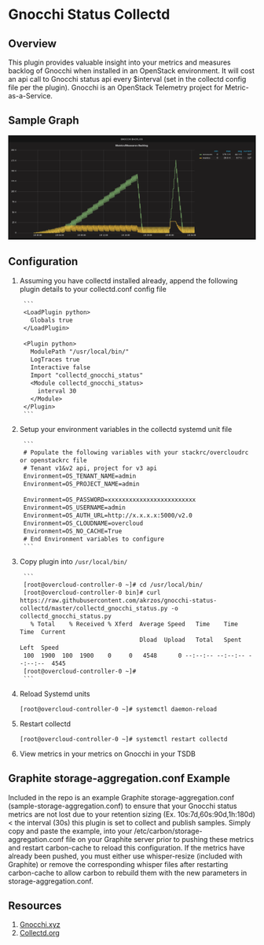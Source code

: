Gnocchi Status Collectd
=======================

## Overview

This plugin provides valuable insight into your metrics and measures backlog of Gnocchi when installed in an OpenStack environment.  It will cost an api call to Gnocchi status api every $interval (set in the collectd config file per the plugin). Gnocchi is an OpenStack Telemetry project for Metric-as-a-Service.

## Sample Graph

![Graph](sample-gnocchi-status-collectd.png "Sample")

## Configuration

1. Assuming you have collectd installed already, append the following plugin details to your collectd.conf config file

        ```
        <LoadPlugin python>
          Globals true
        </LoadPlugin>

        <Plugin python>
          ModulePath "/usr/local/bin/"
          LogTraces true
          Interactive false
          Import "collectd_gnocchi_status"
          <Module collectd_gnocchi_status>
            interval 30
          </Module>
        </Plugin>
        ```
2. Setup your environment variables in the collectd systemd unit file

        ```
        # Populate the following variables with your stackrc/overcloudrc or openstackrc file
        # Tenant v1&v2 api, project for v3 api
        Environment=OS_TENANT_NAME=admin
        Environment=OS_PROJECT_NAME=admin

        Environment=OS_PASSWORD=xxxxxxxxxxxxxxxxxxxxxxxxx
        Environment=OS_USERNAME=admin
        Environment=OS_AUTH_URL=http://x.x.x.x:5000/v2.0
        Environment=OS_CLOUDNAME=overcloud
        Environment=OS_NO_CACHE=True
        # End Environment variables to configure
        ```
3. Copy plugin into `/usr/local/bin/`

        ```
        [root@overcloud-controller-0 ~]# cd /usr/local/bin/
        [root@overcloud-controller-0 bin]# curl https://raw.githubusercontent.com/akrzos/gnocchi-status-collectd/master/collectd_gnocchi_status.py -o collectd_gnocchi_status.py
          % Total    % Received % Xferd  Average Speed   Time    Time     Time  Current
                                         Dload  Upload   Total   Spent    Left  Speed
        100  1900  100  1900    0     0   4548      0 --:--:-- --:--:-- --:--:--  4545
        [root@overcloud-controller-0 ~]#
        ```
4. Reload Systemd units

    ```
    [root@overcloud-controller-0 ~]# systemctl daemon-reload
    ```
5. Restart collectd

    ```
    [root@overcloud-controller-0 ~]# systemctl restart collectd
    ```
6. View metrics in your metrics on Gnocchi in your TSDB

## Graphite storage-aggregation.conf Example

Included in the repo is an example Graphite storage-aggregation.conf (sample-storage-aggregation.conf) to ensure that your Gnocchi status metrics are not lost due to your retention sizing (Ex. 10s:7d,60s:90d,1h:180d) < the interval (30s) this plugin is set to collect and publish samples.  Simply copy and paste the example, into your /etc/carbon/storage-aggregation.conf file on your Graphite server prior to pushing these metrics and restart carbon-cache to reload this configuration.  If the metrics have already been pushed, you must either use whisper-resize (included with Graphite) or remove the corresponding whisper files after restarting carbon-cache to allow carbon to rebuild them with the new parameters in storage-aggregation.conf.

## Resources
1. [Gnocchi.xyz](http://gnocchi.xyz/)
2. [Collectd.org](https://collectd.org/)

